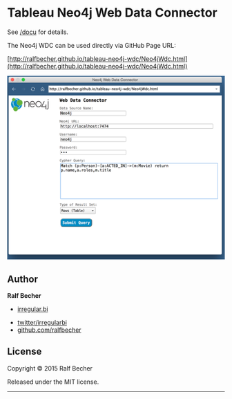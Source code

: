 # Tableau Neo4j Web Data Connector

See [/docu](docu) for details.

The Neo4j WDC can be used directly via GitHub Page URL:

[http://ralfbecher.github.io/tableau-neo4j-wdc/Neo4jWdc.html](http://ralfbecher.github.io/tableau-neo4j-wdc/Neo4jWdc.html)

![Neo4j WDC](tableau-neo4j-wdc.png)

## Author

**Ralf Becher**

+ [irregular.bi](http://irregular.bi)
* [twitter/irregularbi](http://twitter.com/irregularbi)
* [github.com/ralfbecher](http://github.com/ralfbecher)

## License

Copyright © 2015 Ralf Becher

Released under the MIT license.

***